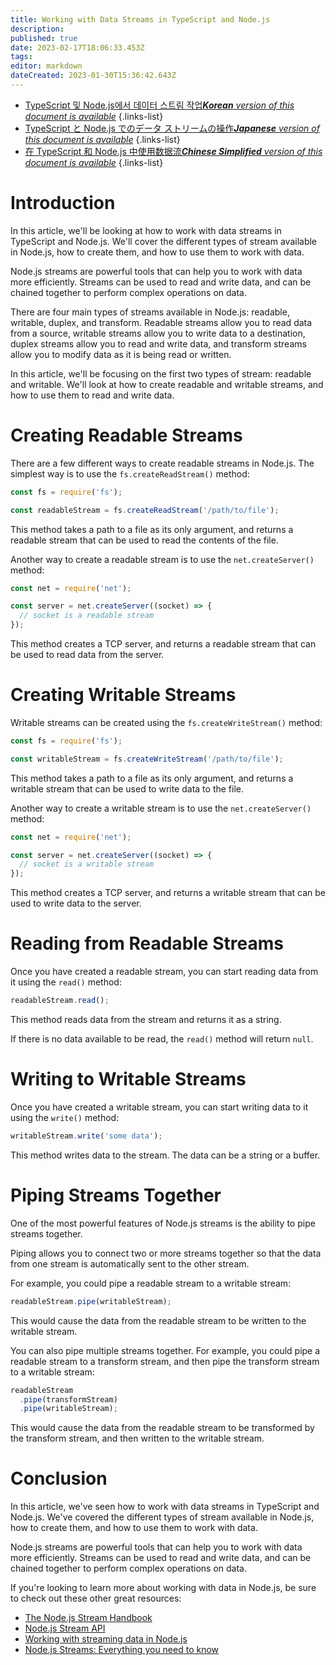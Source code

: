 ```yaml
---
title: Working with Data Streams in TypeScript and Node.js
description: 
published: true
date: 2023-02-17T18:06:33.453Z
tags: 
editor: markdown
dateCreated: 2023-01-30T15:36:42.643Z
---
```


- [TypeScript 및 Node.js에서 데이터 스트림 작업***Korean** version of this document is available*](/ko/Knowledge-base/TypeScript/working-with-data-streams-in-typescript-and-node-js)
{.links-list}
- [TypeScript と Node.js でのデータ ストリームの操作***Japanese** version of this document is available*](/ja/Knowledge-base/TypeScript/working-with-data-streams-in-typescript-and-node-js)
{.links-list}
- [在 TypeScript 和 Node.js 中使用数据流***Chinese Simplified** version of this document is available*](/zh/Knowledge-base/TypeScript/working-with-data-streams-in-typescript-and-node-js)
{.links-list}

    
# Introduction

In this article, we'll be looking at how to work with data streams in TypeScript and Node.js. We'll cover the different types of stream available in Node.js, how to create them, and how to use them to work with data.

Node.js streams are powerful tools that can help you to work with data more efficiently. Streams can be used to read and write data, and can be chained together to perform complex operations on data.

There are four main types of streams available in Node.js: readable, writable, duplex, and transform. Readable streams allow you to read data from a source, writable streams allow you to write data to a destination, duplex streams allow you to read and write data, and transform streams allow you to modify data as it is being read or written.

In this article, we'll be focusing on the first two types of stream: readable and writable. We'll look at how to create readable and writable streams, and how to use them to read and write data.

# Creating Readable Streams

There are a few different ways to create readable streams in Node.js. The simplest way is to use the `fs.createReadStream()` method:

```javascript
const fs = require('fs');

const readableStream = fs.createReadStream('/path/to/file');
```

This method takes a path to a file as its only argument, and returns a readable stream that can be used to read the contents of the file.

Another way to create a readable stream is to use the `net.createServer()` method:

```javascript
const net = require('net');

const server = net.createServer((socket) => {
  // socket is a readable stream
});
```

This method creates a TCP server, and returns a readable stream that can be used to read data from the server.

# Creating Writable Streams

Writable streams can be created using the `fs.createWriteStream()` method:

```javascript
const fs = require('fs');

const writableStream = fs.createWriteStream('/path/to/file');
```

This method takes a path to a file as its only argument, and returns a writable stream that can be used to write data to the file.

Another way to create a writable stream is to use the `net.createServer()` method:

```javascript
const net = require('net');

const server = net.createServer((socket) => {
  // socket is a writable stream
});
```

This method creates a TCP server, and returns a writable stream that can be used to write data to the server.

# Reading from Readable Streams

Once you have created a readable stream, you can start reading data from it using the `read()` method:

```javascript
readableStream.read();
```

This method reads data from the stream and returns it as a string.

If there is no data available to be read, the `read()` method will return `null`.

# Writing to Writable Streams

Once you have created a writable stream, you can start writing data to it using the `write()` method:

```javascript
writableStream.write('some data');
```

This method writes data to the stream. The data can be a string or a buffer.

# Piping Streams Together

One of the most powerful features of Node.js streams is the ability to pipe streams together.

Piping allows you to connect two or more streams together so that the data from one stream is automatically sent to the other stream.

For example, you could pipe a readable stream to a writable stream:

```javascript
readableStream.pipe(writableStream);
```

This would cause the data from the readable stream to be written to the writable stream.

You can also pipe multiple streams together. For example, you could pipe a readable stream to a transform stream, and then pipe the transform stream to a writable stream:

```javascript
readableStream
  .pipe(transformStream)
  .pipe(writableStream);
```

This would cause the data from the readable stream to be transformed by the transform stream, and then written to the writable stream.

# Conclusion

In this article, we've seen how to work with data streams in TypeScript and Node.js. We've covered the different types of stream available in Node.js, how to create them, and how to use them to work with data.

Node.js streams are powerful tools that can help you to work with data more efficiently. Streams can be used to read and write data, and can be chained together to perform complex operations on data.

If you're looking to learn more about working with data in Node.js, be sure to check out these other great resources:

- [The Node.js Stream Handbook](https://nodestreams.com/)
- [Node.js Stream API](https://nodejs.org/api/stream.html)
- [Working with streaming data in Node.js](https://www.twilio.com/blog/working-with-streaming-data-in-node-js)
- [Node.js Streams: Everything you need to know](https://www.freecodecamp.org/news/node-js-streams-everything-you-need-to-know-c9143706be93/)
